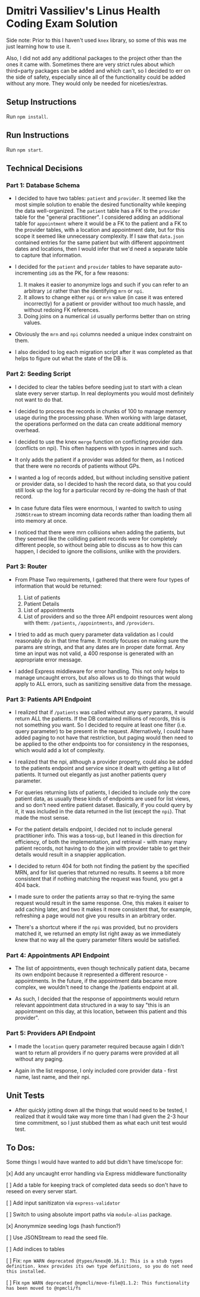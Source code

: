 # Dmitri Vassiliev's Linus Health Coding Exam Solution

Side note: Prior to this I haven't used `knex` library, so some of this was me just learning how to use it.

Also, I did not add any additional packages to the project other than the ones it came with. Sometimes there are very strict rules about which third=party packages can be added and which can't, so I decided to err on the side of safety, especially since all of the functionality could be added without any more. They would only be needed for niceties/extras.

## Setup Instructions

Run `npm install`.

## Run Instructions

Run `npm start`.

## Technical Decisions

### Part 1: Database Schema

* I decided to have two tables: `patient` and `provider`. It seemed like the most simple solution to enable the desired functionality while keeping the data well-organized. The `patient` table has a FK to the `provider` table for the "general practitioner". I considered adding an additional table for `appointment` where it would be a FK to the patient and a FK to the provider tables, with a location and appointment date, but for this scope it seemed like unnecessary complexity. If I saw that `data.json` contained entries for the same patient but with different appointment dates and locations, then I would infer that we'd need a separate table to capture that information.

* I decided for the `patient` and `provider` tables to have separate auto-incrementing `id`s as the PK, for a few reasons:
    1. It makes it easier to anonymize logs and such if you can refer to an arbitrary `id` rather than the identifying `mrn` or `npi`. 
    2. It allows to change either `npi` or `mrn` value (in case it was entered incorrectly) for a patient or provider without too much hassle, and without redoing FK references.
    3. Doing joins on a numerical `id` usually performs better than on string values.

* Obviously the `mrn` and `npi` columns needed a unique index constraint on them.

* I also decided to log each migration script after it was completed as that helps to figure out what the state of the DB is.

### Part 2: Seeding Script

* I decided to clear the tables before seeding just to start with a clean slate every server startup. In real deployments you would most definitely not want to do that.

* I decided to process the records in chunks of 100 to manage memory usage during the processing phase. When working with large dataset, the operations performed on the data can create additional memory overhead. 

* I decided to use the knex `merge` function on conflicting provider data (conflicts on npi). This often happens with typos in names and such.

* It only adds the patient if a provider was added for them, as I noticed that there were no records of patients without GPs.

* I wanted a log of records added, but without including sensitive patient or provider data, so I decided to hash the record data, so that you could still look up the log for a particular record by re-doing the hash of that record.

* In case future data files were enormous, I wanted to switch to using `JSONStream` to stream incoming data records rather than loading them all into memory at once.

* I noticed that there were mrn collisions when adding the patients, but they seemed like the colliding patient records were for completely different people, so without being able to discuss as to how this can happen, I decided to ignore the collisions, unlike with the providers.

### Part 3: Router

* From Phase Two requirements, I gathered that there were four types of information that would be returned:
    1. List of patients
    2. Patient Details
    3. List of appointments
    4. List of providers
and so the three API endpoint resources went along with them: `/patients`, `/appointments`, and `/providers`.

* I tried to add as much query parameter data validation as I could reasonably do in that time frame. It mostly focuses on making sure the params are strings, and that any dates are in proper date format. Any time an input was not valid, a 400 response is generated with an appropriate error message.

* I added Express middleware for error handling. This not only helps to manage uncaught errors, but also allows us to do things that would apply to ALL errors, such as sanitizing sensitive data from the message. 

### Part 3: Patients API Endpoint

* I realized that if `/patients` was called without any query params, it would return ALL the patients. If the DB contained millions of records, this is not something you want. So I decided to require at least one filter (i.e. query parameter) to be present in the request. Alternatively, I could have added paging to not have that restriction, but paging would then need to be applied to the other endpoints too for consistency in the responses, which would add a lot of complexity.

* I realized that the npi, although a provider property, could also be added to the patients endpoint and service since it dealt with getting a list of patients. It turned out elegantly as just another patients query parameter.

* For queries returning lists of patients, I decided to include only the core patient data, as usually these kinds of endpoints are used for list views, and so don't need entire patient dataset. Basically, if you could query by it, it was included in the data returned in the list (except the `npi`). That made the most sense.

* For the patient details endpoint, I decided not to include general practitioner info. This was a toss-up, but I leaned in this direction for efficiency, of both the implementation, and retrieval - with many many patient records, not having to do the join with provider table to get their details would result in a snappier application.

* I decided to return 404 for both not finding the patient by the specified MRN, and for list queries that returned no results. It seems a bit more consistent that if nothing matching the request was found, you get a 404 back.

* I made sure to order the patients array so that re-trying the same request would result in the same response. One, this makes it eaiser to add caching later, and two it makes it more consistent that, for example, refreshing a page would not give you results in an arbitrary order.

* There's a shortcut where if the `npi` was provided, but no providers matched it, we returned an empty list right away as we immediately knew that no way all the query parameter filters would be satisfied.

### Part 4: Appointments API Endpoint

* The list of appointments, even though technically patient data, became its own endpoint because it represented a different resource - appointments. In the future, if the appointment data became more complex, we wouldn't need to change the /patients endpoint at all.

* As such, I decided that the response of appointments would return relevant appointment data structured in a way to say "this is an appointment on this day, at this location, between this patient and this provider".

### Part 5: Providers API Endpoint

* I made the `location` query parameter required because again I didn't want to return all providers if no query params were provided at all without any paging.

* Again in the list response, I only included core provider data - first name, last name, and their npi.

## Unit Tests

* After quickly jotting down all the things that would need to be tested, I realized that it would take way more time than I had given the 2-3 hour time commitment, so I just stubbed them as what each unit test would test.

## To Dos:
Some things I would have wanted to add but didn't have time/scope for:

[x] Add any uncaught error handling via Express middleware functionality

[ ] Add a table for keeping track of completed data seeds so don't have to reseed on every server start.

[ ] Add input sanitizaton via `express-validator`

[ ] Switch to using absolute import paths via `module-alias` package.

[x] Anonymmize seeding logs (hash function?)

[ ] Use JSONStream to read the seed file.

[ ] Add indices to tables

[ ] Fix: `npm WARN deprecated @types/knex@0.16.1: This is a stub types definition. knex provides its own type definitions, so you do not need this installed.`

[ ] Fix `npm WARN deprecated @npmcli/move-file@1.1.2: This functionality has been moved to @npmcli/fs`
